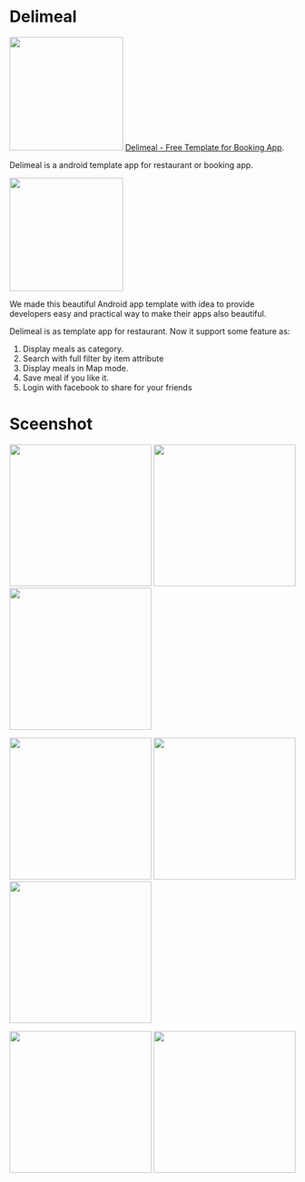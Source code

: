 Delimeal
=====


<img src="https://play.google.com/intl/en_us/badges/images/generic/en_badge_web_generic.png" width="200"/> [Delimeal - Free Template for Booking App][1].

Delimeal is a android template app for restaurant or booking app. 

<img src="https://github.com/hieuapp/delimeal/blob/master/screenshot/happy-lunch-transferent.png" width="200"/>

We made this beautiful Android app template with idea to provide developers easy and practical way to make their apps also beautiful.  

Delimeal is as template app for restaurant. Now it support some feature as:
1. Display meals as category.
2. Search with full filter by item attribute
3. Display meals in Map mode.
4. Save meal if you like it.
5. Login with facebook to share for your friends

Sceenshot
=====

<img src="https://github.com/hieuapp/delimeal/blob/master/screenshot/screen1.png" width="250"/> <img src="https://github.com/hieuapp/delimeal/blob/master/screenshot/screen2.png" width="250"/> <img src="https://github.com/hieuapp/delimeal/blob/master/screenshot/screen3.png" width="250"/> 

<img src="https://github.com/hieuapp/delimeal/blob/master/screenshot/screen4.png" width="250"/> <img src="https://github.com/hieuapp/delimeal/blob/master/screenshot/screen5.png" width="250"/> <img src="https://github.com/hieuapp/delimeal/blob/master/screenshot/screen6.png" width="250"/>

<img src="https://github.com/hieuapp/delimeal/blob/master/screenshot/screen7.png" width="250"/> <img src="https://github.com/hieuapp/delimeal/blob/master/screenshot/screen8.png" width="250"/>

[1]: https://play.google.com/store/apps/details?id=com.hieuapp.lunch&hl=en
